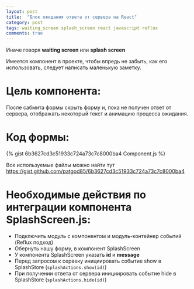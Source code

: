 ```yaml
---
layout: post
title:  "Блок ожидания ответа от сервера на React"
category: post
tags: waiting_screen splash_screen react javascript reflux
comments: true
---
```


Иначе говоря **waiting screen** или **splash screen**

Имеется компонент в проекте, чтобы впредь не забыть, как его использовать, следует написать маленькую заметку.

Цель компонента:
===

После сабмита формы скрыть форму и, пока не получен ответ от сервера, отображать некоторый текст и анимацию процесса ожидания.

Код формы:
===

{% gist 6b3627cd3c51933c724a73c7c8000ba4 Component.js %}

Все используемые файлы можно найти тут <https://gist.github.com/patgod85/6b3627cd3c51933c724a73c7c8000ba4>

Необходимые действия по интеграции компонента SplashScreen.js:
===

- Подключить модуль с компонентом и модуль-контейнер событий (Reflux подход)
- Обернуть нашу форму, в компонент SplashScreen
- У компонента SplashScreen указать **id** и **message**
- Перед запросом к сервеку инициировать событие show в SplashStore (```splashActions.show(id)```)
- При получении ответа от сервера инициировать событие hide в SplashStore (```splashActions.hide(id)```)


